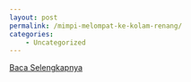 ```yaml
---
layout: post
permalink: /mimpi-melompat-ke-kolam-renang/
categories:
    - Uncategorized
---
```


[Baca Selengkapnya](/02)